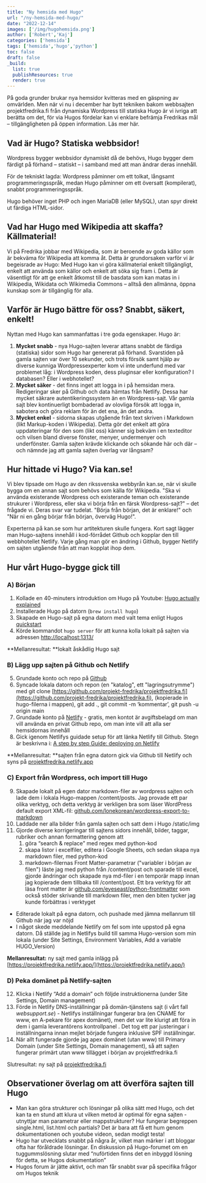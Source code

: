 ```yaml
---
title: "Ny hemsida med Hugo"
url: "/ny-hemsida-med-hugo/"
date: "2022-12-14"
images: ['/img/hugohemsida.png']
author: ['Robert','Kaj']
categories: ['hemsida']
tags: ['hemsida','hugo','python']
toc: false
draft: false
_build:
  list: true
  publishResources: true
  render: true
---
```



På goda grunder brukar nya hemsidor kvitteras med en gäspning av omvärlden. Men när vi nu i december har bytt tekniken bakom webbsajten projektfredrika.fi från dynamiska Wordpress till statiska Hugo är vi ivriga att berätta om det, för via Hugos fördelar kan vi enklare befrämja Fredrikas mål – tillgängligheten på öppen information. Läs mer här.


## Vad är Hugo? Statiska webbsidor!

Wordpress bygger webbsidor dynamiskt då de behövs, Hugo bygger dem färdigt på förhand – statiskt – i samband med att man ändrar deras innehåll.

För de tekniskt lagda: Wordpress påminner om ett tolkat, långsamt programmeringsspråk, medan Hugo påminner om ett översatt (kompilerat), snabbt programmeringsspråk.

Hugo behöver inget PHP och ingen MariaDB (eller MySQL), utan spyr direkt ut färdiga HTML-sidor.


## Vad har Hugo med Wikipedia att skaffa? Källmaterial!

Vi på Fredrika jobbar med Wikipedia, som är beroende av goda källor som är bekväma för Wikipedia att komma åt. Detta är grundorsaken varför vi är begeisrade av Hugo: Med Hugo kan vi göra källmaterial enkelt tillgängligt, enkelt att använda som källor och enkelt att söka sig fram i. Detta är väsentligt för att ge enkelt åtkomst till de basdata som kan matas in i  Wikipedia, Wikidata och Wikimedia Commons – alltså den allmänna, öppna kunskap som är tillgänglig för alla.


## Varför är Hugo bättre för oss? Snabbt, säkert, enkelt!

Nyttan med Hugo kan sammanfattas i tre goda egenskaper. Hugo är: 


1. **Mycket snabb** - nya Hugo-sajten leverar attans snabbt de färdiga (statiska) sidor som Hugo har genererat på förhand. Svarstiden på gamla sajten var över 10 sekunder, och trots försök samt hjälp av diverse kunniga Wordpressexperter kom vi inte underfund med var problemet låg: i Wordpress koden, dess pluginsar eller konfiguration? I databasen? Eller i webhotellet? 
2. **Mycket säker** - det finns inget att logga in i på hemsidan mera. Redigeringar sker på Github och data hämtas från Netlify. Dessa har mycket säkrare autentikeringssystem än en Wordpress-sajt. Vår gamla sajt blev kontinuerligt bombaderad av olovliga försök att logga in, sabotera och göra reklam för än det ena, än det andra. 
3. **Mycket enkel** - sidorna skapas utgående från text skriven i Markdown (likt Markup-koden i Wikipedia). Detta gör det enkelt att göra uppdateringar för den som (likt oss) känner sig bekväm i en texteditor och vilsen bland diverse fönster, menyer, undermenyer och underfönster. Gamla sajten krävde klickande och sökande här och där – och nämnde jag att gamla sajten överlag var långsam? 


## Hur hittade vi Hugo? Via kan.se!

Vi blev tipsade om Hugo av den rikssvenska webbyrån kan.se, när vi skulle bygga om en annan sajt som behövs som källa för Wikipedia. "Ska vi använda existerande Wordpress och existerande teman och existerande strukurer i Wordpress, eller ska vi börja från en färsk Wordpress-sajt?" – det frågade vi. Deras svar var tudelat. "Börja från början, det är enklare!" och "När ni en gång börjar från början, överväg Hugo!". 

Experterna på kan.se som hur artitekturen skulle fungera. Kort sagt lägger man Hugo-sajtens innehåll i kod-förrådet Github och kopplar den till webbhotellet Netlify. Varje gång man gör en ändring i Github, bygger Netlify om sajten utgående från att man kopplat ihop dem. 


## Hur vårt Hugo-bygge gick till 

### A) Början



1. Kollade en 40-minuters introduktion om Hugo på Youtube: [Hugo actually explained](https://www.youtube.com/watch?v=ZFL09qhKi5I)
2. Installerade Hugo på datorn (`brew install hugo`) 
3. Skapade en Hugo-sajt på egna datorn med valt tema enligt Hugos [quickstart](https://gohugo.io/getting-started/quick-start/)
4. Körde kommandot `hugo server` för att kunna kolla lokalt på sajten via adressen [http://localhost:1313/](http://localhost:1313/)

**Mellanresultat: **lokalt åskådlig Hugo sajt

### B) Lägg upp sajten på Github och Netlify



5. Grundade konto och repo på [Github](https://github.com/) 
6. Syncade lokala datorn och repon (en "katalog", ett "lagringsutrymme") med git clone [https://github.com/projekt-fredrika/projektfredrika.fi](https://github.com/projekt-fredrika/projektfredrika.fi), (kopierade in hugo-filerna i mappen), git add ., git commit -m ‘kommentar’, git push -u origin main
7. Grundade konto på [Netlify](https://netlify.com/) - gratis, men kontot är avgiftsbelagd om man vill använda en privat Github repo, om man inte vill att alla ser hemsidornas innehåll
8. Gick igenom Netlifys guidade setup för att länka Netlify till Github. Stegn är beskrivna i: [A step by step Guide: deploying on Netlify](https://www.netlify.com/blog/2016/09/29/a-step-by-step-guide-deploying-on-netlify/)

**Mellanresultat: **sajten från egna datorn gick via Github till Netlify och syns på [projektfredrika.netlify.app ](https://projektfredrika.netlify.app/)

### C) Export från Wordpress, och import till Hugo



9. Skapade lokalt på egen dator markdown-filer av wordpress sajten och lade dem i lokala Hugo-mappen /content/posts. Jag provade ett par olika verktyg, och detta verktyg är verkligen bra som läser WordPress default export XML-fil: [github.com/lonekorean/wordpress-export-to-markdown](https://github.com/lonekorean/wordpress-export-to-markdown)
10. Laddade ner alla bilder från gamla sajten och satt dem i Hugo /static/img
11. Gjorde diverse korrigeringar till sajtens sidors innehåll, bilder, taggar, rubriker och annan formattering genom att
    1. göra “search & replace” med regex med python-kod
    2. skapa listor i excelfiler, editera i Google Sheets, och sedan skapa nya markdown filer, med python-kod
    3. markdown-filernas Front Matter-parametrar ("variabler i början av filen") läste  jag med python från /content/post och sparade till excel, gjorde ändringar och skapade nya md-filer i en temporär mapp innan jag kopierade dem tillbaka till /content/post. Ett bra verktyg för att läsa front matter är  [github.com/eyeseast/python-frontmatter](https://github.com/eyeseast/python-frontmatter) som också stöder skrivande till markdown filer, men den biten tycker jag kunde förbättras i verktyget
* Editerade lokalt på egna datorn, och pushade med jämna mellanrum till Github när jag var nöjd
* I något skede meddelande Netlify om fel som inte uppstod på egna datorn. Då ställde jag in Netlifys build till samma Hugo-version som min lokala (under Site Settings, Environment Variables, Add a variable HUGO_Version)

**Mellanresultat:** ny sajt med gamla inlägg på [https://projektfredrika.netlify.app/](https://projektfredrika.netlify.app/)

### D) Peka domänet på Netlify-sajten



12. Klicka i Netlify “Add a domain” och följde instruktionerna (under Site Settings, Domain management) 
13. Förde in Netlify DNS-inställningar på domän-tjänstens sajt (i vårt fall _websupport.se_) - Netlifys inställningar fungerar bra (en CNAME for www, en A-pekare för apex domänet), men det var lite klurigt att föra in dem i gamla leverantörens kontrollpanel . Det tog ett par justeringar i inställningarna innan mejlet började fungera inklusive SPF inställningar.  
14. När allt fungerade gjorde jag apex domänet (utan www) till Primary Domain (under  Site Settings, Domain management), så att sajten fungerar primärt utan www tillägget i början av projektfredrika.fi

Slutresultat: ny sajt på [projektfredrika.fi](https://projektfredrika.fi/)

## Observationer överlag om att överföra sajten till Hugo



* Man kan göra strukturer och lösningar på olika sätt med Hugo, och det kan ta en stund att klura ut vilken metod är optimal för egna sajten - utnyttjar man parametrar eller mappstrukturer? Hur fungerar begreppen single.html, list.html och partials? Det är bara att få ett hum genom dokumentationen och youtube videon, sedan modigt testa!  
* Hugo har utvecklats snabbt på några år, vilket man märker i att bloggar ofta har föråldrade lösningar. En diskussion på Hugo-forumet om en tuggummslösning slutar med “nuförtiden finns det en inbyggd lösning för detta, se Hugos dokumentation”
* Hugos forum är jätte aktivt, och man får snabbt svar på specifika frågor om Hugos teknik 
